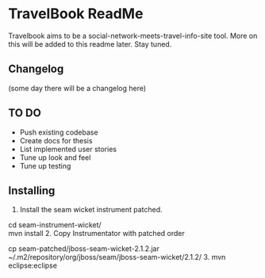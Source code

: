 # TravelBook ReadMe

Travelbook aims to be a social-network-meets-travel-info-site tool.
More on this will be added to this readme later. Stay tuned.

## Changelog

(some day there will be a changelog here)

## TO DO

* Push existing codebase
* Create docs for thesis
* List implemented user stories
* Tune up look and feel
* Tune up testing

## Installing

1. Install the seam wicket instrument patched.

cd seam-instrument-wicket/   
mvn install
2. Copy Instrumentator with patched order

cp seam-patched/jboss-seam-wicket-2.1.2.jar ~/.m2/repository/org/jboss/seam/jboss-seam-wicket/2.1.2/
3. mvn eclipse:eclipse

